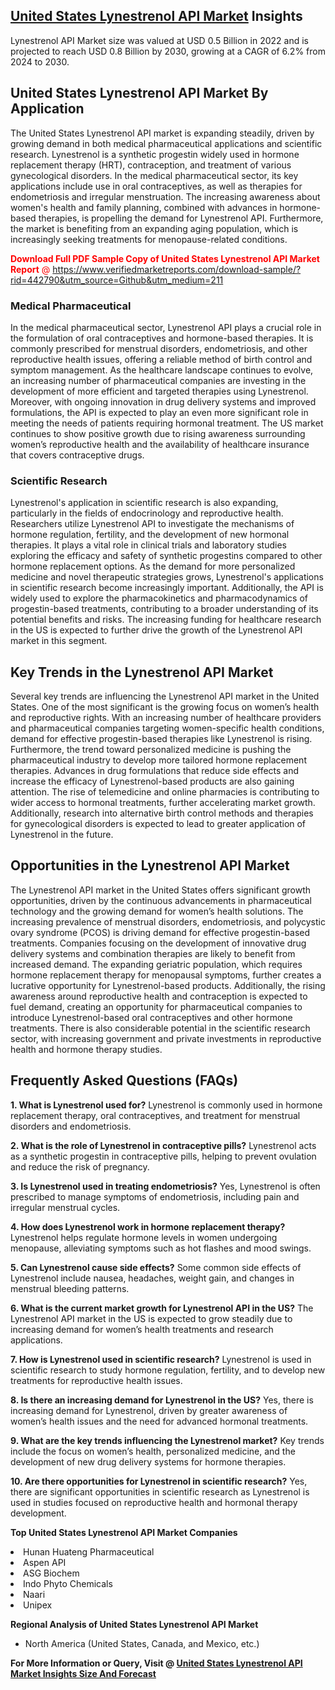 <h2><a href="https://www.verifiedmarketreports.com/download-sample/?rid=442790&amp;utm_source=Github&amp;utm_medium=211" target="_blank">United States Lynestrenol API Market</a> Insights</h2><p>Lynestrenol API Market size was valued at USD 0.5 Billion in 2022 and is projected to reach USD 0.8 Billion by 2030, growing at a CAGR of 6.2% from 2024 to 2030.</p><p><h2>United States Lynestrenol API Market By Application</h2>The United States Lynestrenol API market is expanding steadily, driven by growing demand in both medical pharmaceutical applications and scientific research. Lynestrenol is a synthetic progestin widely used in hormone replacement therapy (HRT), contraception, and treatment of various gynecological disorders. In the medical pharmaceutical sector, its key applications include use in oral contraceptives, as well as therapies for endometriosis and irregular menstruation. The increasing awareness about women's health and family planning, combined with advances in hormone-based therapies, is propelling the demand for Lynestrenol API. Furthermore, the market is benefiting from an expanding aging population, which is increasingly seeking treatments for menopause-related conditions. <p><span class=""><span style="color: #ff0000;"><strong>Download Full PDF Sample Copy of United States Lynestrenol API Market Report</strong> @ </span><a href="https://www.verifiedmarketreports.com/download-sample/?rid=442790&amp;utm_source=Github&amp;utm_medium=211" target="_blank">https://www.verifiedmarketreports.com/download-sample/?rid=442790&amp;utm_source=Github&amp;utm_medium=211</a></span></p><h3>Medical Pharmaceutical</h3>In the medical pharmaceutical sector, Lynestrenol API plays a crucial role in the formulation of oral contraceptives and hormone-based therapies. It is commonly prescribed for menstrual disorders, endometriosis, and other reproductive health issues, offering a reliable method of birth control and symptom management. As the healthcare landscape continues to evolve, an increasing number of pharmaceutical companies are investing in the development of more efficient and targeted therapies using Lynestrenol. Moreover, with ongoing innovation in drug delivery systems and improved formulations, the API is expected to play an even more significant role in meeting the needs of patients requiring hormonal treatment. The US market continues to show positive growth due to rising awareness surrounding women’s reproductive health and the availability of healthcare insurance that covers contraceptive drugs.<h3>Scientific Research</h3>Lynestrenol's application in scientific research is also expanding, particularly in the fields of endocrinology and reproductive health. Researchers utilize Lynestrenol API to investigate the mechanisms of hormone regulation, fertility, and the development of new hormonal therapies. It plays a vital role in clinical trials and laboratory studies exploring the efficacy and safety of synthetic progestins compared to other hormone replacement options. As the demand for more personalized medicine and novel therapeutic strategies grows, Lynestrenol's applications in scientific research become increasingly important. Additionally, the API is widely used to explore the pharmacokinetics and pharmacodynamics of progestin-based treatments, contributing to a broader understanding of its potential benefits and risks. The increasing funding for healthcare research in the US is expected to further drive the growth of the Lynestrenol API market in this segment.<h2>Key Trends in the Lynestrenol API Market</h2>Several key trends are influencing the Lynestrenol API market in the United States. One of the most significant is the growing focus on women’s health and reproductive rights. With an increasing number of healthcare providers and pharmaceutical companies targeting women-specific health conditions, demand for effective progestin-based therapies like Lynestrenol is rising. Furthermore, the trend toward personalized medicine is pushing the pharmaceutical industry to develop more tailored hormone replacement therapies. Advances in drug formulations that reduce side effects and increase the efficacy of Lynestrenol-based products are also gaining attention. The rise of telemedicine and online pharmacies is contributing to wider access to hormonal treatments, further accelerating market growth. Additionally, research into alternative birth control methods and therapies for gynecological disorders is expected to lead to greater application of Lynestrenol in the future.<h2>Opportunities in the Lynestrenol API Market</h2>The Lynestrenol API market in the United States offers significant growth opportunities, driven by the continuous advancements in pharmaceutical technology and the growing demand for women’s health solutions. The increasing prevalence of menstrual disorders, endometriosis, and polycystic ovary syndrome (PCOS) is driving demand for effective progestin-based treatments. Companies focusing on the development of innovative drug delivery systems and combination therapies are likely to benefit from increased demand. The expanding geriatric population, which requires hormone replacement therapy for menopausal symptoms, further creates a lucrative opportunity for Lynestrenol-based products. Additionally, the rising awareness around reproductive health and contraception is expected to fuel demand, creating an opportunity for pharmaceutical companies to introduce Lynestrenol-based oral contraceptives and other hormone treatments. There is also considerable potential in the scientific research sector, with increasing government and private investments in reproductive health and hormone therapy studies.<h2>Frequently Asked Questions (FAQs)</h2><p><strong>1. What is Lynestrenol used for?</strong> Lynestrenol is commonly used in hormone replacement therapy, oral contraceptives, and treatment for menstrual disorders and endometriosis.</p><p><strong>2. What is the role of Lynestrenol in contraceptive pills?</strong> Lynestrenol acts as a synthetic progestin in contraceptive pills, helping to prevent ovulation and reduce the risk of pregnancy.</p><p><strong>3. Is Lynestrenol used in treating endometriosis?</strong> Yes, Lynestrenol is often prescribed to manage symptoms of endometriosis, including pain and irregular menstrual cycles.</p><p><strong>4. How does Lynestrenol work in hormone replacement therapy?</strong> Lynestrenol helps regulate hormone levels in women undergoing menopause, alleviating symptoms such as hot flashes and mood swings.</p><p><strong>5. Can Lynestrenol cause side effects?</strong> Some common side effects of Lynestrenol include nausea, headaches, weight gain, and changes in menstrual bleeding patterns.</p><p><strong>6. What is the current market growth for Lynestrenol API in the US?</strong> The Lynestrenol API market in the US is expected to grow steadily due to increasing demand for women’s health treatments and research applications.</p><p><strong>7. How is Lynestrenol used in scientific research?</strong> Lynestrenol is used in scientific research to study hormone regulation, fertility, and to develop new treatments for reproductive health issues.</p><p><strong>8. Is there an increasing demand for Lynestrenol in the US?</strong> Yes, there is increasing demand for Lynestrenol, driven by greater awareness of women’s health issues and the need for advanced hormonal treatments.</p><p><strong>9. What are the key trends influencing the Lynestrenol market?</strong> Key trends include the focus on women’s health, personalized medicine, and the development of new drug delivery systems for hormone therapies.</p><p><strong>10. Are there opportunities for Lynestrenol in scientific research?</strong> Yes, there are significant opportunities in scientific research as Lynestrenol is used in studies focused on reproductive health and hormonal therapy development.</p></p><p><strong>Top United States Lynestrenol API Market Companies</strong></p><div data-test-id=""><p><li>Hunan Huateng Pharmaceutical</li><li> Aspen API</li><li> ASG Biochem</li><li> Indo Phyto Chemicals</li><li> Naari</li><li> Unipex</li></p><div><strong>Regional Analysis of&nbsp;United States Lynestrenol API Market</strong></div><ul><li dir="ltr"><p dir="ltr">North America&nbsp;(United States, Canada, and Mexico, etc.)</p></li></ul><p><strong>For More Information or Query, Visit @&nbsp;</strong><strong><a href="https://www.verifiedmarketreports.com/product/lynestrenol-api-market/?utm_source=Github&amp;utm_medium=211" target="_blank">United States Lynestrenol API Market Insights Size And Forecast</a></strong></p></div>
